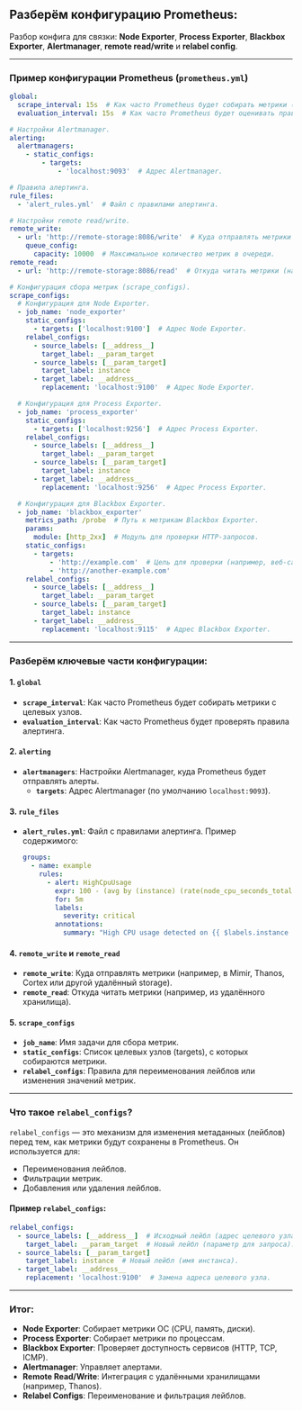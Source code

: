 ## Разберём конфигурацию Prometheus:

Разбор конфига для связки: **Node Exporter**, **Process Exporter**, **Blackbox Exporter**, **Alertmanager**, **remote read/write** и **relabel config**.

---

### **Пример конфигурации Prometheus (`prometheus.yml`)**

```yaml
global:
  scrape_interval: 15s  # Как часто Prometheus будет собирать метрики (по умолчанию 15 секунд).
  evaluation_interval: 15s  # Как часто Prometheus будет оценивать правила алертинга.

# Настройки Alertmanager.
alerting:
  alertmanagers:
    - static_configs:
        - targets:
            - 'localhost:9093'  # Адрес Alertmanager.

# Правила алертинга.
rule_files:
  - 'alert_rules.yml'  # Файл с правилами алертинга.

# Настройки remote read/write.
remote_write:
  - url: 'http://remote-storage:8086/write'  # Куда отправлять метрики (например, в Thanos или Cortex).
    queue_config:
      capacity: 10000  # Максимальное количество метрик в очереди.
remote_read:
  - url: 'http://remote-storage:8086/read'  # Откуда читать метрики (например, из Thanos или Cortex).

# Конфигурация сбора метрик (scrape_configs).
scrape_configs:
  # Конфигурация для Node Exporter.
  - job_name: 'node_exporter'
    static_configs:
      - targets: ['localhost:9100']  # Адрес Node Exporter.
    relabel_configs:
      - source_labels: [__address__]
        target_label: __param_target
      - source_labels: [__param_target]
        target_label: instance
      - target_label: __address__
        replacement: 'localhost:9100'  # Адрес Node Exporter.

  # Конфигурация для Process Exporter.
  - job_name: 'process_exporter'
    static_configs:
      - targets: ['localhost:9256']  # Адрес Process Exporter.
    relabel_configs:
      - source_labels: [__address__]
        target_label: __param_target
      - source_labels: [__param_target]
        target_label: instance
      - target_label: __address__
        replacement: 'localhost:9256'  # Адрес Process Exporter.

  # Конфигурация для Blackbox Exporter.
  - job_name: 'blackbox_exporter'
    metrics_path: /probe  # Путь к метрикам Blackbox Exporter.
    params:
      module: [http_2xx]  # Модуль для проверки HTTP-запросов.
    static_configs:
      - targets:
          - 'http://example.com'  # Цель для проверки (например, веб-сайт).
          - 'http://another-example.com'
    relabel_configs:
      - source_labels: [__address__]
        target_label: __param_target
      - source_labels: [__param_target]
        target_label: instance
      - target_label: __address__
        replacement: 'localhost:9115'  # Адрес Blackbox Exporter.
```

---

### **Разберём ключевые части конфигурации:**

#### **1. `global`**
- **`scrape_interval`**: Как часто Prometheus будет собирать метрики с целевых узлов.
- **`evaluation_interval`**: Как часто Prometheus будет проверять правила алертинга.

#### **2. `alerting`**
- **`alertmanagers`**: Настройки Alertmanager, куда Prometheus будет отправлять алерты.
  - **`targets`**: Адрес Alertmanager (по умолчанию `localhost:9093`).

#### **3. `rule_files`**
- **`alert_rules.yml`**: Файл с правилами алертинга. Пример содержимого:
  ```yaml
  groups:
    - name: example
      rules:
        - alert: HighCpuUsage
          expr: 100 - (avg by (instance) (rate(node_cpu_seconds_total{mode="idle"}[5m])) * 100 > 80
          for: 5m
          labels:
            severity: critical
          annotations:
            summary: "High CPU usage detected on {{ $labels.instance }}"
  ```

#### **4. `remote_write` и `remote_read`**
- **`remote_write`**: Куда отправлять метрики (например, в Mimir, Thanos, Cortex или другой удалённый storage).
- **`remote_read`**: Откуда читать метрики (например, из удалённого хранилища).

#### **5. `scrape_configs`**
- **`job_name`**: Имя задачи для сбора метрик.
- **`static_configs`**: Список целевых узлов (targets), с которых собираются метрики.
- **`relabel_configs`**: Правила для переименования лейблов или изменения значений метрик.

---

### **Что такое `relabel_configs`?**
`relabel_configs` — это механизм для изменения метаданных (лейблов) перед тем, как метрики будут сохранены в Prometheus. Он используется для:
- Переименования лейблов.
- Фильтрации метрик.
- Добавления или удаления лейблов.

#### Пример `relabel_configs`:
```yaml
relabel_configs:
  - source_labels: [__address__]  # Исходный лейбл (адрес целевого узла).
    target_label: __param_target  # Новый лейбл (параметр для запроса).
  - source_labels: [__param_target]
    target_label: instance  # Новый лейбл (имя инстанса).
  - target_label: __address__
    replacement: 'localhost:9100'  # Замена адреса целевого узла.
```

---

### **Итог:**
- **Node Exporter**: Собирает метрики ОС (CPU, память, диски).
- **Process Exporter**: Собирает метрики по процессам.
- **Blackbox Exporter**: Проверяет доступность сервисов (HTTP, TCP, ICMP).
- **Alertmanager**: Управляет алертами.
- **Remote Read/Write**: Интеграция с удалёнными хранилищами (например, Thanos).
- **Relabel Configs**: Переименование и фильтрация лейблов.
